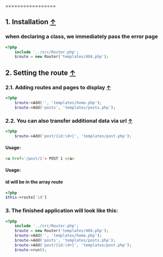 <a name="index_block"></a>

=================
<a name="block1"></a>
## 1. Installation [↑](#index_block)
### when declaring a class, we immediately pass the error page

```php
<?php
    include '../src/Router.php';
    $route = new Router('templates/404.php');
```
<a name="block2"></a>
## 2. Setting the route [↑](#index_block)

<a name="block2.1"></a>
### 2.1. Adding routes and pages to display [↑](#index_block)

```php
<?php
    $route->Add('', 'templates/home.php');
    $route->Add('posts', 'templates/posts.php');
```

<a name="block2.2"></a>
### 2.2. You can also transfer additional data via url [↑](#index_block)

```php
<?php
    $route->Add('post/{id:\d+}', 'templates/post.php');
```
#### Usage:
```HTML
<a href='/post/1'> POST 1 </a>
```
#### Usage:
#### id will be in the array route
```php
<?php
$this->route['id']
```
### 3. The finished application will look like this:
```php
<?php 
    include '../src/Router.php';
    $route = new Router('templates/404.php');
    $route->Add('', 'templates/home.php');
    $route->Add('posts', 'templates/posts.php');
    $route->Add('post/{id:\d+}', 'templates/post.php');
    $route->run();
```